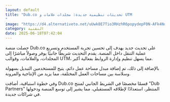 ```yaml
---
layout: default
title: "Dub.co تحديثات تنظيمية جديدة: مجلدات علامات و UTM
"
image: "https://d4.alternativeto.net/uUwk8E7Tio3RHzhR6popydepF0N-AFk4Nqtv6J-lnpc/rs:fill:1520:760:0/g:ce:0:0/YWJzOi8vZGlzdC9jb250ZW50LzE3NTAyMzI1MjQxMjYucG5n.png"
category: التقنية
date: 2025-06-18T07:42:04
---
```


حصلت منصة Dub.co على تحديث جديد يهدف إلى تحسين تجربة المستخدم وتسريع عملية التنقل داخل المنصة. يقدم التحديث شريطًا جانبيًا يوفر وصولاً مباشرًا إلى المجلدات، والعلامات، وقوالب UTM، مما يسهل تنظيم وإدارة الروابط بفعالية أكبر.

بالإضافة إلى ذلك، تم إضافة مبدل مساحة عمل دائم، يتيح للمستخدمين التبديل بسهولة وسلاسة بين مساحات العمل المختلفة، مما يزيد من الإنتاجية والمرونة.

وفي خطوة استباقية، أضافت Dub.co قسمًا مخصصًا في الشريط الجانبي لمنتج "Dub Partners" المنتظر، استعدادًا لإطلاقه المستقبلي، مما يشير إلى توسع المنصة ودخولها في شراكات جديدة.
